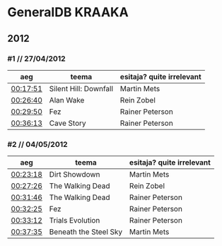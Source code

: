 # GeneralDB KRAAKA

## 2012
### #1 // 27/04/2012

| aeg | teema | esitaja? quite irrelevant |
|-----|-------|------------|
| [00:17:51](https://soundcloud.com/puhatajamangida/puhata_ja_m2ngida-01-27-04#t=17m51s)| Silent Hill: Downfall | Martin Mets |
| [00:26:40](https://soundcloud.com/puhatajamangida/puhata_ja_m2ngida-01-27-04#t=26m40s)| Alan Wake | Rein Zobel |
| [00:29:50](https://soundcloud.com/puhatajamangida/puhata_ja_m2ngida-01-27-04#t=29m50s)| Fez | Rainer Peterson |
| [00:36:13](https://soundcloud.com/puhatajamangida/puhata_ja_m2ngida-01-27-04#t=36m13s)| Cave Story | Rainer Peterson |


### #2 //  04/05/2012

| aeg | teema | esitaja? quite irrelevant |
|-----|-------|------------|
| [00:23:18](https://soundcloud.com/puhatajamangida/puhata_ja_m2ngida-02-04-05#t=23m18s)| Dirt Showdown | Martin Mets |
| [00:27:26](https://soundcloud.com/puhatajamangida/puhata_ja_m2ngida-02-04-05#t=27m26s)| The Walking Dead | Rein Zobel |
| [00:31:46](https://soundcloud.com/puhatajamangida/puhata_ja_m2ngida-02-04-05#t=31m46s)| The Walking Dead | Rainer Peterson |
| [00:32:25](https://soundcloud.com/puhatajamangida/puhata_ja_m2ngida-02-04-05#t=32m25s)| Fez | Rainer Peterson |
| [00:33:12](https://soundcloud.com/puhatajamangida/puhata_ja_m2ngida-02-04-05#t=33m12s)| Trials Evolution | Rainer Peterson |
| [00:37:35](https://soundcloud.com/puhatajamangida/puhata_ja_m2ngida-02-04-05#t=37m35s)| Beneath the Steel Sky | Martin Mets |